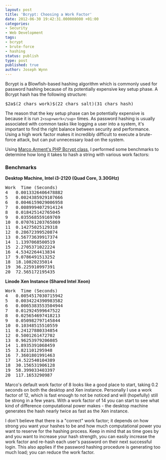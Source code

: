 ```yaml
---
layout: post
title: 'Bcrypt: Choosing a Work Factor'
date: 2012-06-30 19:42:31.000000000 +01:00
categories:
- Security
- Web Development
tags:
- bcrypt
- brute-force
- hashing
status: publish
type: post
published: true
author: Joseph Wynn
---
```


Bcrypt is a Blowfish-based hashing algorithm which is commonly used for password hashing because of its potentially expensive key setup phase. A Bcrypt hash has the following structure:

<pre class="no-highlight">$2a$(2 chars work)$(22 chars salt)(31 chars hash)</pre>

The reason that the key setup phase can be potentially expensive is because it is run `2<sup>work</sup>` times. As password hashing is usually associated with common tasks like logging a user into a system, it's important to find the right balance between security and performance. Using a high work factor makes it incredibly difficult to execute a brute-force attack, but can put unnecessary load on the system.

Using [Marco Arment's PHP Bcrypt class](https://gist.github.com/1053158/), I performed some benchmarks to determine how long it takes to hash a string with various work factors:<!--more-->

### Benchmarks

**Desktop Machine, Intel i3-2120 (Quad Core, 3.30GHz)**

<pre class="no-highlight">Work	Time (Seconds)
4	0.0013326406478882
5	0.0024385929107666
6	0.0046159029006958
7	0.0089994072914124
8	0.018425142765045
9	0.035568559169769
10	0.070761203765869
11	0.14275025129318
12	0.28672399520874
13	0.56773639917374
14	1.1397068500519
15	2.2705371022224
16	4.5342264413834
17	9.0786491513252
18	18.10820235014
19	36.225910997391
20	72.565172195435</pre>

**Linode Xen Instance (Shared Intel Xeon)**

<pre class="no-highlight">Work	Time (Seconds)
4	0.0054517030715942
5	0.0034224390983582
6	0.0065383553504944
7	0.012924599647522
8	0.025654697418213
9	0.050982797145844
10	0.10348515510559
11	0.24127880334854
12	0.5001261472702
13	0.96253979206085
14	1.8935391068459
15	3.821101295948
16	7.3601801991463
17	14.522540104389
18	30.156531906128
19	58.399033403397
20	117.1653290987</pre>

Marco's default work factor of 8 looks like a good place to start, taking 0.2 seconds on both the desktop and Xen instance. Personally I use a work factor of 12, which is fast enough to not be noticed and will (hopefully) still be strong in a few years. With a work factor of 14 you can start to see what kind of difference computational power makes - the desktop machine generates the hash nearly twice as fast as the Xen instance.

I don't believe that there is a "correct" work factor; it depends on how strong you want your hashes to be and how much computational power you want to reserve for the hashing process. Keep in mind that as time goes by and you want to increase your hash strength, you can easily increase the work factor and re-hash each user's password on their next successful login. This also applies if the password hashing procedure is generating too much load; you can reduce the work factor.
